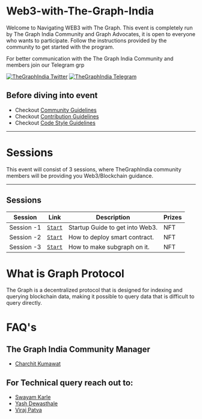 # Web3-with-The-Graph-India

Welcome to Navigating WEB3 with The Graph. This event is completely run by The Graph India Community and Graph Advocates, it is open to everyone who wants to participate. Follow the instructions provided by the community to get started with the program.


For better communication with the The Graph India Community and members join our Telegram grp 

[![TheGraphIndia Twitter](https://img.shields.io/badge/Twitter-1DA1F2?style=for-the-badge&logo=twitter&logoColor=white)](https://twitter.com/TheGraphIndia?s=20)
[![TheGraphIndia Telegram](https://img.shields.io/badge/LinkedIn-0077B5?style=for-the-badge&logo=linkedin&logoColor=white)](https://t.co/2k61q3yf9W)

<!-- [![TheGraphIndia YouTube](https://img.shields.io/badge/YouTube-FF0000?style=for-the-badge&logo=youtube&logoColor=white)](https://www.youtube.com/channel/UCn-3f8tw_E1jZvhuHatROwA) -->
<!-- [![TheGraphIndia Medium](https://img.shields.io/badge/Medium-000000?style=for-the-badge&logo=medium&logoColor=white)](https://medium.com/@patrick.collins_58673/) -->



<!-- - ["TheGraphIndia Community" Telegram](https://t.co/2k61q3yf9W)

- [TheGraphIndia Community" Twitter](https://twitter.com/TheGraphIndia?s=20) -->

## Before diving into event

- Checkout <a href = "https://github.com/TheGraphIndia/Web3-with-The-Graph-India/blob/main/Community_Guidelines.md">Community Guidelines </a>
- Checkout <a href = "https://github.com/TheGraphIndia/Web3-with-The-Graph-India/blob/main/Contribution_Guide.md">Contribution Guidelines </a>
- Checkout <a href = "https://github.com/TheGraphIndia/Web3-with-The-Graph-India/blob/main/Code_Style.md">Code Style Guidelines </a>

---

# Sessions

This event will consist of 3 sessions, where TheGraphIndia community members will be providing you Web3/Blockchain guidance.

---

## Sessions

<!-- ⚠️ IMPORTANT: In order for a submission to be qualified, you must submit to this [ Session Challenge Submission ](). -->

| Session    | Link                                                                                      | Description                     | Prizes |
| ---------- | ----------------------------------------------------------------------------------------- | ------------------------------- | ------ |
| Session -1 | [`Start`](https://github.com/TheGraphIndia/Web3-with-The-Graph-India/tree/main/Session_1) | Startup Guide to get into Web3. | NFT    |
| Session -2 | [`Start`](https://github.com/TheGraphIndia/Web3-with-The-Graph-India/tree/main/Session_2) | How to deploy smart contract.   | NFT    |
| Session -3 | [`Start`](https://github.com/TheGraphIndia/Web3-with-The-Graph-India/tree/main/Session_3) | How to make subgraph on it.     | NFT    |

# What is Graph Protocol

The Graph is a decentralized protocol that is designed for indexing and querying blockchain data, making it possible to query data that is difficult to query directly.

# FAQ's

## The Graph India Community Manager

- <a href = "https://twitter.com/Charchit_WEB3">Charchit Kumawat</a>

## For Technical query reach out to:

- <a href = "https://github.com/DevSwayam">Swayam Karle</a>
- <a href = "https://github.com/yashdev9274?tab=overview&from=2023-08-01&to=2023-08-25">Yash Dewasthale</a>
- <a href = "https://github.com/vkpatva"> Viraj Patva </a>
